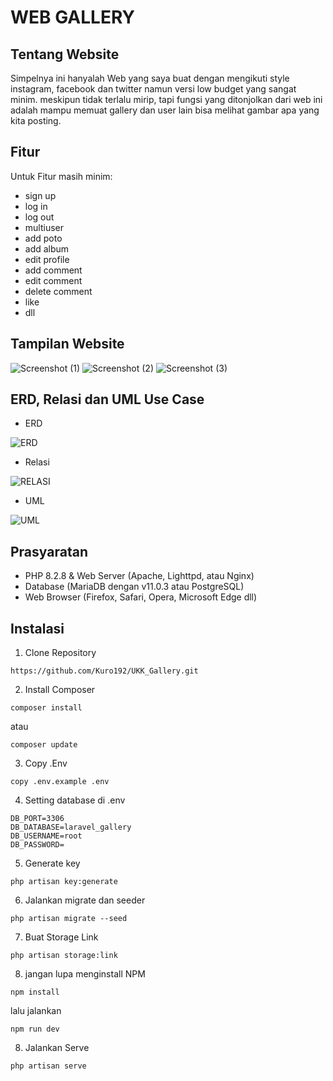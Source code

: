 # WEB GALLERY

## Tentang Website

Simpelnya ini hanyalah Web yang saya buat dengan mengikuti style instagram, facebook dan twitter namun versi low budget yang sangat minim. meskipun tidak terlalu mirip, tapi fungsi yang ditonjolkan dari web ini adalah mampu memuat gallery dan user lain bisa melihat gambar apa yang kita posting.

## Fitur

Untuk Fitur masih minim:
- sign up
- log in
- log out
- multiuser
- add poto
- add album
- edit profile
- add comment
- edit comment
- delete comment
- like
- dll

## Tampilan Website

![Screenshot (1)](https://github.com/kakazakki/ukk_kakafinal/assets/105642339/552d10ba-50ac-484d-885f-ed5ace42c277)
![Screenshot (2)](https://github.com/kakazakki/ukk_kakafinal/assets/105642339/bc356041-d29f-48d5-aa28-9a0965b8a05a)
![Screenshot (3)](https://github.com/kakazakki/ukk_kakafinal/assets/105642339/afc8d80b-cb9c-4830-ac9d-756f2bd7a7b6)

## ERD, Relasi dan UML Use Case

- ERD

![ERD](https://github.com/kakazakki/ukk_kakafinal/assets/105642339/284d5566-db9e-4140-9977-0a191a8c21fc)

- Relasi

![RELASI](https://github.com/kakazakki/ukk_kakafinal/assets/105642339/8d4905f9-4b26-4596-a745-c995dda2e0a3)

- UML

![UML](https://github.com/kakazakki/ukk_kakafinal/assets/105642339/a0c76782-03aa-472a-9ada-a3497f0e624f)

## Prasyaratan

- PHP 8.2.8 & Web Server (Apache, Lighttpd, atau Nginx)
- Database (MariaDB dengan v11.0.3 atau PostgreSQL)
- Web Browser (Firefox, Safari, Opera, Microsoft Edge dll)

## Instalasi
1. Clone Repository
```
https://github.com/Kuro192/UKK_Gallery.git
```

2. Install Composer
```
composer install
```
atau
```
composer update
```

3. Copy .Env
```
copy .env.example .env
```

4. Setting database di .env
```
DB_PORT=3306
DB_DATABASE=laravel_gallery
DB_USERNAME=root
DB_PASSWORD=
```

5. Generate key
```
php artisan key:generate
```

6. Jalankan migrate dan seeder
```
php artisan migrate --seed
```

7. Buat Storage Link
```
php artisan storage:link
```

8. jangan lupa menginstall NPM
```
npm install
```
lalu jalankan
```
npm run dev
```

8. Jalankan Serve
```
php artisan serve
```
